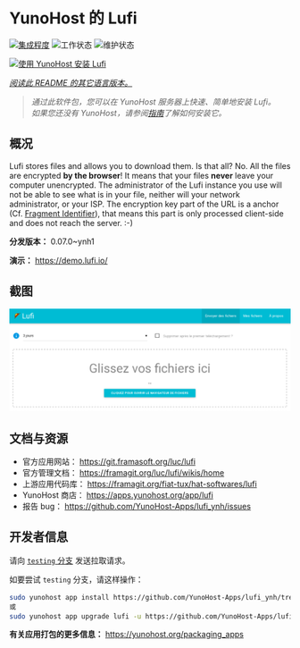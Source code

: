 <!--
注意：此 README 由 <https://github.com/YunoHost/apps/tree/master/tools/readme_generator> 自动生成
请勿手动编辑。
-->

# YunoHost 的 Lufi

[![集成程度](https://dash.yunohost.org/integration/lufi.svg)](https://dash.yunohost.org/appci/app/lufi) ![工作状态](https://ci-apps.yunohost.org/ci/badges/lufi.status.svg) ![维护状态](https://ci-apps.yunohost.org/ci/badges/lufi.maintain.svg)

[![使用 YunoHost 安装 Lufi](https://install-app.yunohost.org/install-with-yunohost.svg)](https://install-app.yunohost.org/?app=lufi)

*[阅读此 README 的其它语言版本。](./ALL_README.md)*

> *通过此软件包，您可以在 YunoHost 服务器上快速、简单地安装 Lufi。*  
> *如果您还没有 YunoHost，请参阅[指南](https://yunohost.org/install)了解如何安装它。*

## 概况

Lufi stores files and allows you to download them. Is that all? No. All the files are encrypted **by the browser**! It means that your files **never** leave your computer unencrypted.
The administrator of the Lufi instance you use will not be able to see what is in your file, neither will your network administrator, or your ISP.
The encryption key part of the URL is a anchor (Cf. [Fragment Identifier](https://en.wikipedia.org/wiki/Fragment_identifier)), that means this part is only processed client-side and does not reach the server. :-)


**分发版本：** 0.07.0~ynh1

**演示：** <https://demo.lufi.io/>

## 截图

![Lufi 的截图](./doc/screenshots/screenshot_lufi_1.png)

## 文档与资源

- 官方应用网站： <https://git.framasoft.org/luc/lufi>
- 官方管理文档： <https://framagit.org/luc/lufi/wikis/home>
- 上游应用代码库： <https://framagit.org/fiat-tux/hat-softwares/lufi>
- YunoHost 商店： <https://apps.yunohost.org/app/lufi>
- 报告 bug： <https://github.com/YunoHost-Apps/lufi_ynh/issues>

## 开发者信息

请向 [`testing` 分支](https://github.com/YunoHost-Apps/lufi_ynh/tree/testing) 发送拉取请求。

如要尝试 `testing` 分支，请这样操作：

```bash
sudo yunohost app install https://github.com/YunoHost-Apps/lufi_ynh/tree/testing --debug
或
sudo yunohost app upgrade lufi -u https://github.com/YunoHost-Apps/lufi_ynh/tree/testing --debug
```

**有关应用打包的更多信息：** <https://yunohost.org/packaging_apps>
